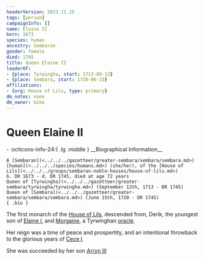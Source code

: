 ```yaml
---
headerVersion: 2023.11.25
tags: [person]
campaignInfo: []
name: Elaine II
born: 1673
species: human
ancestry: Sembaran
gender: female
died: 1745
title: Queen Elaine II
leaderOf:
- {place: Tyrwingha, start: 1713-09-12}
- {place: Sembara, start: 1720-06-15}
affiliations:
- {org: House of Lils, type: primary}
dm_notes: none
dm_owner: mike
---
```

# Queen Elaine II
<div class="grid cards ext-narrow-margin ext-one-column" markdown>
- :octicons-info-24:{ .lg .middle } __Biographical Information__

    A [Sembaran](<../../../gazetteer/greater-sembara/sembara/sembara.md>) [human](<../../../species/humans.md>) (she/her), of the [House of Lils](<../../../groups/sembaran-noble-houses/house-of-lils.md>)  
    b. DR 1673 - d. DR 1745, died at age 72 years  
    Queen of [Tyrwingha](<../../../gazetteer/greater-sembara/tyrwingha/tyrwingha.md>) (September 12th, 1713 - DR 1745)  
    Queen of [Sembara](<../../../gazetteer/greater-sembara/sembara/sembara.md>) (June 15th, 1720 - DR 1745)  
    { .bio }

</div>


The first monarch of the [House of Lils](<../../../groups/sembaran-noble-houses/house-of-lils.md>), descended from, Derik, the youngest son of [Elaine I](<./elaine-i.md>), and [Morgaine](<./morgaine.md>), a Tyrwinghan [oracle](<../../../groups/oracle-of-the-riven.md>).


Her reign was a time of peace and prospertity, and an intentional throwback to the glorious years of [Cece I](<./cece-i.md>). 

She was succeeded by her son [Arryn III](<./arryn-iii.md>)



